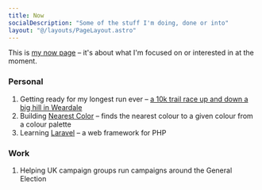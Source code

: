 ```yaml
---
title: Now
socialDescription: "Some of the stuff I'm doing, done or into"
layout: "@/layouts/PageLayout.astro"
---
```



This is <a href="https://nownownow.com/about">my now page</a> – it's about what I'm focused on or interested in at the moment.

### Personal
1. Getting ready for my longest run ever – [a 10k trail race up and down a big hill in Weardale](https://greenermilesrunning.co.uk/stanhope-trail-races-11th-march-2023)
2. Building [Nearest Color](https://nearest-color.com) – finds the nearest colour to a given colour from a colour palette
3. Learning [Laravel](https://laravel.com) – a web framework for PHP

### Work
1. Helping UK campaign groups run campaigns around the General Election
